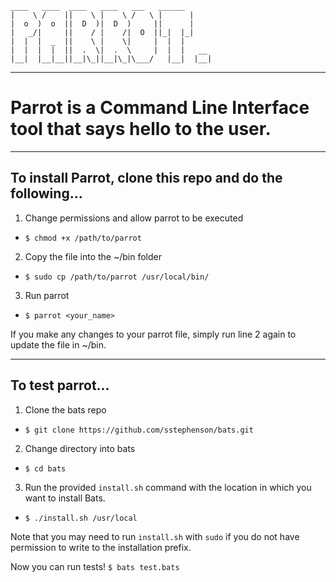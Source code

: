 ```
____   ____  ____   ____   ___   ______
|    \ /    ||    \ |    \ /   \ |      |
|  o  )  o  ||  D  )|  D  )     ||      |
|   _/|     ||    / |    /|  O  ||_|  |_|
|  |  |  _  ||    \ |    \|     |  |  |  
|  |  |  |  ||  .  \|  .  \     |  |  |   __
|__|  |__|__||__|\_||__|\_|\___/   |__|  |__|
```
-------

# Parrot is a Command Line Interface tool that says hello to the user.

-------

## To install Parrot, clone this repo and do the following...

1. Change permissions and allow parrot to be executed
* `$ chmod +x /path/to/parrot`

2. Copy the file into the ~/bin folder
* `$ sudo cp /path/to/parrot /usr/local/bin/`

3. Run parrot
* `$ parrot <your_name>`

If you make any changes to your parrot file, simply run line 2 again to update the file in ~/bin.

-------

## To test parrot... 

1. Clone the bats repo
* `$ git clone https://github.com/sstephenson/bats.git`

2. Change directory into bats
* `$ cd bats`

3. Run the provided `install.sh` command with the location in which you want to install Bats.
* `$ ./install.sh /usr/local`

Note that you may need to run `install.sh` with `sudo` if you do not have permission to write to the installation prefix.

Now you can run tests! `$ bats test.bats`
